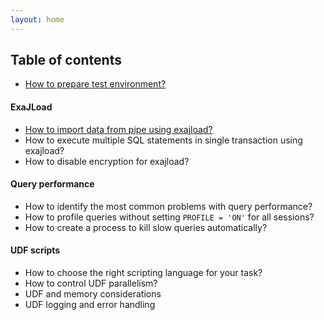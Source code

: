 ```yaml
---
layout: home
---
```


## Table of contents

* [How to prepare test environment?](/2019/05/25/test-environment.html)

#### ExaJLoad

* [How to import data from pipe using exajload?](/2019/05/31/exajload-pipe.html)
* How to execute multiple SQL statements in single transaction using exajload?
* How to disable encryption for exajload?

#### Query performance

* How to identify the most common problems with query performance?
* How to profile queries without setting `PROFILE = 'ON'` for all sessions?
* How to create a process to kill slow queries automatically?

#### UDF scripts

* <span tooltip="Coming soon!">How to choose the right scripting language for your task?</span>
* How to control UDF parallelism?
* UDF and memory considerations
* UDF logging and error handling
